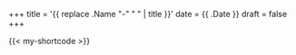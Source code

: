 +++
title = '{{ replace .Name "-" " " | title }}'
date = {{ .Date }}
draft = false
+++

{{< my-shortcode >}}
